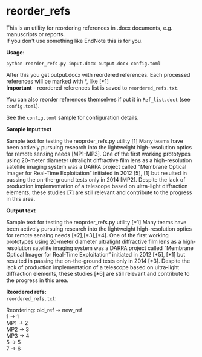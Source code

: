 # reorder_refs

This is an utility for reordering references in .docx documents, e.g. manuscripts or reports.  
If you don't use something like EndNote this is for you.  
  
**Usage:**  
```
python reorder_refs.py input.docx output.docx config.toml  
```  
After this you get output.docx with reordered references.
Each processed references will be marked with *, like [*1]  
**Important** - reordered references list is saved to `reordered_refs.txt`.
  
You can also reorder references themselves if put it in  `Ref_list.doct` (see `config.toml`).  

See the `config.toml` sample for configuration details.  

**Sample input text**  

Sample text for testing the reoprder_refs.py utility [1]
Many teams have been actively pursuing research into the lightweight high-resolution optics for remote sensing needs [MP1-MP3]. One of the first working prototypes using 20-meter diameter ultralight diffractive film lens as a high-resolution satellite imaging system was a DARPA project called “Membrane Optical Imager for Real-Time Exploitation” initiated in 2012 [5], [1] but resulted in passing the on-the-ground tests only in 2014 [MP2]. Despite the lack of production implementation of a telescope based on ultra-light diffraction elements, these studies [7] are still relevant and contribute to the progress in this area.  


**Output text**  

Sample text for testing the reoprder_refs.py utility [*1]
Many teams have been actively pursuing research into the lightweight high-resolution optics for remote sensing needs [*2],[*3],[*4]. One of the first working prototypes using 20-meter diameter ultralight diffractive film lens as a high-resolution satellite imaging system was a DARPA project called “Membrane Optical Imager for Real-Time Exploitation” initiated in 2012 [*5], [*1] but resulted in passing the on-the-ground tests only in 2014 [*3]. Despite the lack of production implementation of a telescope based on ultra-light diffraction elements, these studies [*6] are still relevant and contribute to the progress in this area.  
  
**Reordered refs:**  
`reordered_refs.txt`:
  
Reordering: old_ref -> new_ref  
1 -> 1  
MP1 -> 2  
MP2 -> 3  
MP3 -> 4  
5 -> 5  
7 -> 6  

